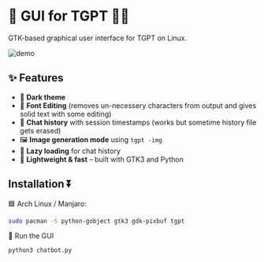 # 🎨 GUI for TGPT 🧠💬
GTK-based graphical user interface for TGPT on Linux.

![demo](UI-preview.gif)

## ✨ Features
- 🌙 **Dark theme** 
- 💬 **Font Editing** (removes un-necessery characters from output and gives solid text with some editing)
-  💬 **Chat history** with session timestamps (works but sometime history file gets erased)
- 🖼️ **Image generation mode** using `tgpt -img`
- 🔄 **Lazy loading** for chat history
- 🚀 **Lightweight & fast** – built with GTK3 and Python

## Installation ⏬

🟦 Arch Linux / Manjaro:
```sh
sudo pacman -S python-gobject gtk3 gdk-pixbuf tgpt
```
🚀 Run the GUI
```sh
python3 chatbot.py
```
